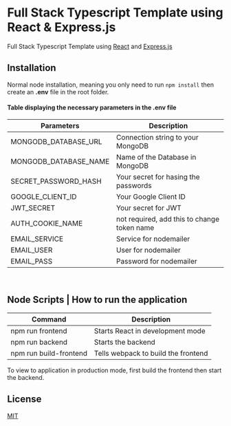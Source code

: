 # Full Stack Typescript Template using React & Express.js

Full Stack Typescript Template using [React](https://www.npmjs.com/package/react) and [Express.js](https://www.npmjs.com/package/express)

## Installation

Normal node installation, meaning you only need to run `npm install` then create an **.env** file in the root folder.

#### Table displaying the necessary parameters in the .env file

| Parameters            | Description                       |
| --------------------- | --------------------------------- |
| MONGODB_DATABASE_URL  | Connection string to your MongoDB |
| MONGODB_DATABASE_NAME | Name of the Database in MongoDB   |
| SECRET_PASSWORD_HASH | Your secret for hasing the passwords   |
| GOOGLE_CLIENT_ID | Your Google Client ID   |
| JWT_SECRET | Your secret for JWT |
| AUTH_COOKIE_NAME | not required, add this to change token name   |
| EMAIL_SERVICE | Service for nodemailer  |
| EMAIL_USER | User for nodemailer  |
| EMAIL_PASS | Password for nodemailer   |

&nbsp;

## Node Scripts | How to run the application

| Command                | Description                         |
| ---------------------- | ----------------------------------- |
| npm run frontend       | Starts React in development mode    |
| npm run backend        | Starts the backend                  |
| npm run build-frontend | Tells webpack to build the frontend |

To view to application in production mode, first build the frontend then start the backend.

## License

[MIT](https://choosealicense.com/licenses/mit/)
